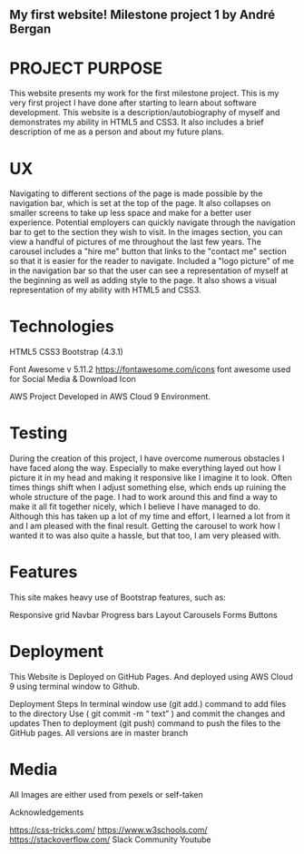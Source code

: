 ## My first website! Milestone project 1 by André Bergan
# PROJECT PURPOSE
This website presents my work for the first milestone project. 
This is my very first project I have done after starting to learn about software development. 
This website is a description/autobiography of myself and demonstrates my ability in HTML5 and CSS3. It also includes
a brief description of me as a person and about my future plans.


# UX

Navigating to different sections of the page is made possible by the navigation bar, which is set at the top of the page. 
It also collapses on smaller screens to take up less space and make for a better user experience.
Potential employers can quickly navigate through the navigation bar to get to the section they wish to visit. 
In the images section, you can view a handful of pictures of me throughout the last few years.
The carousel includes a "hire me" button that links to the "contact me" section so that it is easier for the reader to navigate.
Included a "logo picture" of me in the navigation bar so that the user can see a representation of myself at the beginning as well as adding style to the page.
It also shows a visual representation of my ability with HTML5 and CSS3.

# Technologies

HTML5
CSS3
Bootstrap (4.3.1)

Font Awesome v 5.11.2
https://fontawesome.com/icons font awesome used for Social Media & Download Icon

AWS
Project Developed in AWS Cloud 9 Environment.

# Testing
During the creation of this project, I have overcome numerous obstacles I have faced along the way.
Especially to make everything layed out how I picture it in my head and making it responsive like I imagine it to look. 
Often times things shift when I adjust something else, which ends up ruining the whole structure of the page. I had to work around this and 
find a way to make it all fit together nicely, which I believe I have managed to do.
Although this has taken up a lot of my time and effort, I learned a lot from it and I am pleased with the final result.
Getting the carousel to work how I wanted it to was also quite a hassle, but that too, I am very pleased with. 

# Features
This site makes heavy use of Bootstrap features, such as:

Responsive grid
Navbar
Progress bars
Layout
Carousels
Forms
Buttons

# Deployment
This Website is Deployed on GitHub Pages. And deployed using AWS Cloud 9 using terminal window to Github.

Deployment Steps
In terminal window use (git add.) command to add files to the directory
Use ( git commit -m “ text” ) and commit the changes and updates
Then to deployment (git push) command to push the files to the GitHub pages.
All versions are in master branch

# Media
All Images are either used from pexels or self-taken

Acknowledgements

https://css-tricks.com/
https://www.w3schools.com/
https://stackoverflow.com/
Slack Community
Youtube